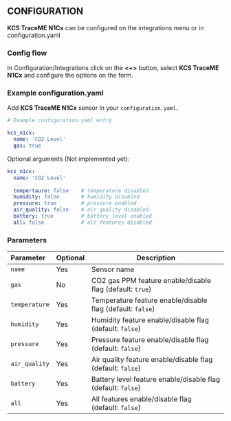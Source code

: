 ## CONFIGURATION

**KCS TraceME N1Cx** can be configured on the integrations menu or in configuration.yaml

### Config flow

In Configuration/Integrations click on the **<+>** button, select **KCS TraceME N1Cx** and configure the options on the form.

### Example configuration.yaml

Add **KCS TraceME N1Cx** sensor in your `configuration.yaml`.

```yaml
# Example configuration.yaml entry

kcs_n1cx:
  name: 'CO2 Level'
  gas: true

```

Optional arguments (Not implemented yet):

```yaml
kcs_n1cx:
  name: 'CO2 Level'
  ...
  tempertaure: false    # temperature disabled
  humidity: false       # humidity disabled
  pressure: true        # pressure enabled
  air_quality: false    # air quality disabled
  battery: true         # battery level enabled
  all: false            # all features disabled

```

### Parameters

| Parameter | Optional | Description |
|:--------- | -------- | ----------- |
| `name` | Yes | Sensor name |
| `gas` | No | CO2 gas PPM feature enable/disable flag (default: `true`) |
| `temperature` | Yes | Temperature feature enable/disable flag (default: `false`) |
| `humidity` | Yes | Humidity feature enable/disable flag (default: `false`) |
| `pressure` | Yes | Pressure feature enable/disable flag (default: `false`) |
| `air_quality` | Yes | Air quality feature enable/disable flag (default: `false`) |
| `battery` | Yes | Battery level feature enable/disable flag (default: `false`) |
| `all` | Yes | All features enable/disable flag (default: `false`) |
